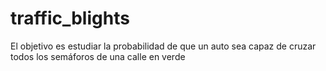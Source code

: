 # traffic_blights
El objetivo es estudiar la probabilidad de que un auto sea capaz de cruzar todos los semáforos de una calle en verde
